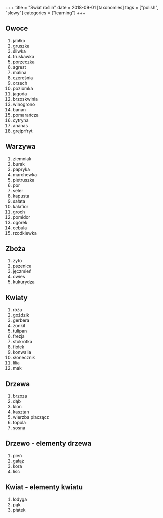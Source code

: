 +++
title = "Świat roślin"
date = 2018-09-01
[taxonomies]
tags = ["polish", "slowy"]
categories = ["learning"]
+++
## Owoce
1. jabłko
2. gruszka
3. śliwka
4. truskawka
5. porzeczka
6. agrest
7. malina
8. czereśnia
9. orzech
10. poziomka
11. jagoda
12. brzoskwinia
13. winogrono
14. banan
15. pomarańcza
16. cytryna
17. ananas
18. grejprfryt

## Warzywa
1. ziemniak
2. burak
3. papryka
4. marchewka
5. pietruszka
6. por
7. seler
8. kapusta
9. sałata
10. kalafior
11. groch
12. pomidor
13. ogórek
14. cebula
15. rzodkiewka

## Zboża
1. żyto
2. pszenica
3. jęczmień
4. owies
5. kukurydza

## Kwiaty
1. róża
2. goździk
3. gerbera
4. żonkil
5. tulipan
6. frezja
7. stokrotka
8. fiołek
9. konwalia
10. słonecznik
11. lilia
12. mak

## Drzewa
1. brzoza
2. dąb
3. klon
4. kasztan
5. wierzba płaczącz
6. topola
7. sosna

## Drzewo - elementy drzewa
1. pień
2. gałąź
3. kora
4. liść

## Kwiat - elementy kwiatu
1. łodyga
2. pąk
3. płatek